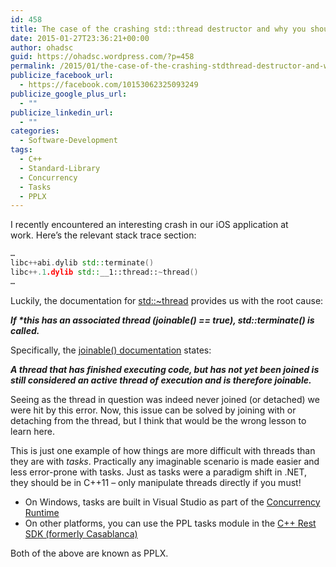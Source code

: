 ```yaml
---
id: 458
title: The case of the crashing std::thread destructor and why you should use tasks instead of threads
date: 2015-01-27T23:36:21+00:00
author: ohadsc
guid: https://ohadsc.wordpress.com/?p=458
permalink: /2015/01/the-case-of-the-crashing-stdthread-destructor-and-why-you-should-use-tasks-instead-of-threads/
publicize_facebook_url:
  - https://facebook.com/10153062325093249
publicize_google_plus_url:
  - ""
publicize_linkedin_url:
  - ""
categories:
  - Software-Development
tags:
  - C++
  - Standard-Library
  - Concurrency
  - Tasks
  - PPLX
---
```

I recently encountered an interesting crash in our iOS application at work. Here’s the relevant stack trace section:

```cpp
…
libc++abi.dylib std::terminate()
libc++.1.dylib std::__1::thread::~thread()
…
```

Luckily, the documentation for [std::~thread](http://en.cppreference.com/w/cpp/thread/thread/~thread) provides us with the root cause:
  
_**If *this has an associated thread (joinable() == true), std::terminate() is called.**_

Specifically, the [joinable() documentation](http://en.cppreference.com/w/cpp/thread/thread/joinable) states:
  
_**A thread that has finished executing code, but has not yet been joined is still considered an active thread of execution and is therefore joinable.**_

Seeing as the thread in question was indeed never joined (or detached) we were hit by this error. Now, this issue can be solved by joining with or detaching from the thread, but I think that would be the wrong lesson to learn here.

This is just one example of how things are more difficult with threads than they are with _tasks_. Practically any imaginable scenario is made easier and less error-prone with tasks. Just as tasks were a paradigm shift in .NET, they should be in C++11 &#8211; only manipulate threads directly if you must!

  * On Windows, tasks are built in Visual Studio as part of the [Concurrency Runtime](https://msdn.microsoft.com/en-us/library/dd504870.aspx)
  * On other platforms, you can use the PPL tasks module in the [C++ Rest SDK (formerly Casablanca)](https://casablanca.codeplex.com/)

  Both of the above are known as PPLX.